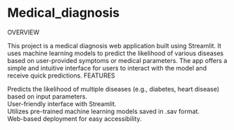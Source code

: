 # Medical_diagnosis
OVERVIEW


This project is a medical diagnosis web application built using Streamlit. It uses machine learning models to predict the likelihood of various diseases based on user-provided symptoms or medical parameters. The app offers a simple and intuitive interface for users to interact with the model and receive quick predictions.
FEATURES

Predicts the likelihood of multiple diseases (e.g., diabetes, heart disease) based on input parameters.  
User-friendly interface with Streamlit.  
 Utilizes pre-trained machine learning models saved in .sav format.  
 Web-based deployment for easy accessibility.  

